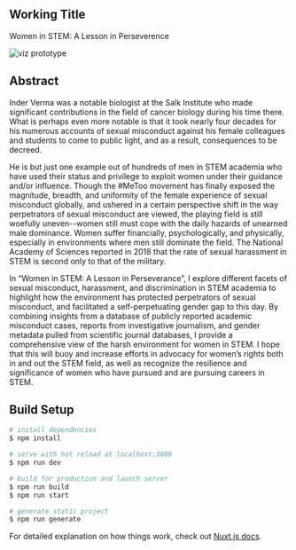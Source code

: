 ## Working Title
Women in STEM: A Lesson in Perseverence

![viz prototype]('~preview.png')

## Abstract

Inder Verma was a notable biologist at the Salk Institute who made significant contributions in the field of cancer biology during his time there. What is perhaps even more notable is that it took nearly four decades for his numerous accounts of sexual misconduct against his female colleagues and students to come to public light, and as a result, consequences to be decreed.

He is but just one example out of hundreds of men in STEM academia who have used their status and privilege to exploit women under their guidance and/or influence. Though the #MeToo movement has finally exposed the magnitude, breadth, and uniformity of the female experience of sexual misconduct globally, and ushered in a certain perspective shift in the way perpetrators of sexual misconduct are viewed, the playing field is still woefully uneven--women still must cope with the daily hazards of unearned male dominance. Women suffer financially, psychologically, and physically, especially in environments where men still dominate the field. The National Academy of Sciences reported in 2018 that the rate of sexual harassment in STEM is second only to that of the military. 

In “Women in STEM: A Lesson in Perseverance”, I explore different facets of sexual misconduct, harassment, and discrimination in STEM academia to highlight how the environment has protected perpetrators of sexual misconduct, and facilitated a self-perpetuating gender gap to this day. By combining insights from a database of publicly reported academic misconduct cases, reports from investigative journalism, and gender metadata pulled from scientific journal databases, I provide a comprehensive view of the harsh environment for women in STEM. I hope that this will buoy and increase efforts in advocacy for women’s rights both in and out the STEM field, as well as recognize the resilience and significance of women who have pursued and are pursuing careers in STEM.


## Build Setup

```bash
# install dependencies
$ npm install

# serve with hot reload at localhost:3000
$ npm run dev

# build for production and launch server
$ npm run build
$ npm run start

# generate static project
$ npm run generate
```

For detailed explanation on how things work, check out [Nuxt.js docs](https://nuxtjs.org).
